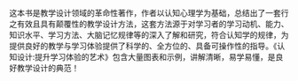这本书是教学设计领域的革命性著作，作者以认知心理学为基础，总结出了一套行之有效且具有颠覆性的教学设计方法，这套方法源于对学习者的学习动机、能力、知识水平、学习方法、大脑记忆规律等的深入了解和研究，符合认知学的规律，为提供良好的教学与学习体验提供了科学的、全方位的、具备可操作性的指导。《认知设计:提升学习体验的艺术》包含大量图表和示例，讲解清晰，易学易懂，是良好教学设计的典范！